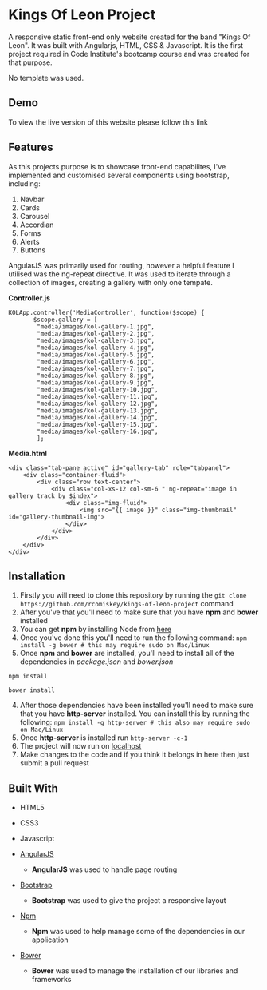 # Kings Of Leon Project

A responsive static front-end only website created for the band "Kings Of Leon". It was built with Angularjs, HTML, CSS & Javascript. It is the first project required in Code Institute's bootcamp course and was created for that purpose.

No template was used.

## Demo

To view the live version of this website please follow this link

## Features

As this projects purpose is to showcase front-end capabilites, I've implemented and customised several components using bootstrap, including:
1. Navbar
2. Cards
3. Carousel
4. Accordian
5. Forms
6. Alerts
7. Buttons

AngularJS was primarily used for routing, however a helpful feature I utilised was the ng-repeat directive. It was used to iterate through a collection of images, creating a gallery with only one tempate.

**Controller.js**
``` 
KOLApp.controller('MediaController', function($scope) {    
       $scope.gallery = [
  	    "media/images/kol-gallery-1.jpg",
  	    "media/images/kol-gallery-2.jpg",
  	    "media/images/kol-gallery-3.jpg",
  	    "media/images/kol-gallery-4.jpg",
  	    "media/images/kol-gallery-5.jpg",
  	    "media/images/kol-gallery-6.jpg",
  	    "media/images/kol-gallery-7.jpg",
  	    "media/images/kol-gallery-8.jpg",
  	    "media/images/kol-gallery-9.jpg",
  	    "media/images/kol-gallery-10.jpg",
  	    "media/images/kol-gallery-11.jpg",
  	    "media/images/kol-gallery-12.jpg",
  	    "media/images/kol-gallery-13.jpg",
  	    "media/images/kol-gallery-14.jpg",
  	    "media/images/kol-gallery-15.jpg",
  	    "media/images/kol-gallery-16.jpg",
        ]; 
```

**Media.html**
```
<div class="tab-pane active" id="gallery-tab" role="tabpanel">
    <div class="container-fluid">
        <div class="row text-center">
            <div class="col-xs-12 col-sm-6 " ng-repeat="image in gallery track by $index">
                <div class="img-fluid">
                    <img src="{{ image }}" class="img-thumbnail" id="gallery-thumbnail-img">
                </div>
            </div>
        </div>           
    </div>
</div>
```


## Installation

1. Firstly you will need to clone this repository by running the ```git clone https://github.com/rcomiskey/kings-of-leon-project``` command
2. After you've that you'll need to make sure that you have **npm** and **bower** installed
  1. You can get **npm** by installing Node from [here](https://nodejs.org/en/)
  2. Once you've done this you'll need to run the following command:
     `npm install -g bower # this may require sudo on Mac/Linux`
3. Once **npm** and **bower** are installed, you'll need to install all of the dependencies in *package.json* and *bower.json*
  ```
  npm install
 
  bower install
  ```
4. After those dependencies have been installed you'll need to make sure that you have **http-server** installed. You can install this by running the following: ```npm install -g http-server # this also may require sudo on Mac/Linux```
5. Once **http-server** is installed run ```http-server -c-1```
6. The project will now run on [localhost](http://127.0.0.1:8080)
7. Make changes to the code and if you think it belongs in here then just submit a pull request


## Built With

- HTML5
- CSS3
- Javascript

- [AngularJS](https://angularjs.org/)
    - **AngularJS** was used to handle page routing
- [Bootstrap](http://getbootstrap.com/)
    - **Bootstrap** was used to give the project a responsive layout
- [Npm](https://www.npmjs.com/)
    - **Npm** was used to help manage some of the dependencies in our application
- [Bower](https://bower.io/)
    - **Bower** was used to manage the installation of our libraries and frameworks

